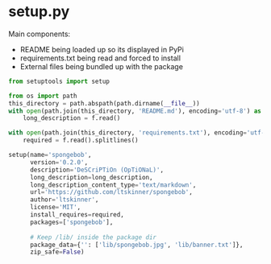 # setup.py

Main components:

* README being loaded up so its displayed in PyPi
* requirements.txt being read and forced to install
* External files being bundled up with the package

```python
from setuptools import setup

from os import path
this_directory = path.abspath(path.dirname(__file__))
with open(path.join(this_directory, 'README.md'), encoding='utf-8') as f:
    long_description = f.read()

with open(path.join(this_directory, 'requirements.txt'), encoding='utf-8') as f:
    required = f.read().splitlines()

setup(name='spongebob',
      version='0.2.0',
      description='DeSCriPTiOn (OpTiONaL)',
      long_description=long_description,
      long_description_content_type='text/markdown',
      url='https://github.com/ltskinner/spongebob',
      author='ltskinner',
      license='MIT',
      install_requires=required,
      packages=['spongebob'],
      
      # Keep /lib/ inside the package dir
      package_data={'': ['lib/spongebob.jpg', 'lib/banner.txt']},
      zip_safe=False)
```
